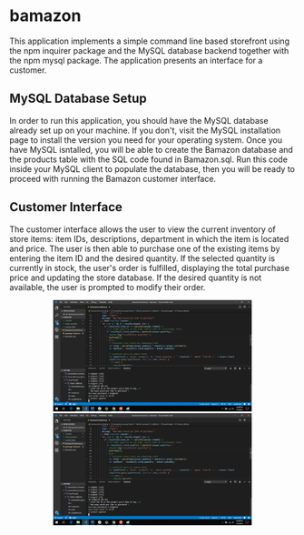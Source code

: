 # bamazon

This application implements a simple command line based storefront using the npm inquirer package and the MySQL database backend together with the npm mysql package. The application presents an interface for a customer.

<h2>MySQL Database Setup</h2>
In order to run this application, you should have the MySQL database already set up on your machine. If you don't, visit the MySQL installation page to install the version you need for your operating system. Once you have MySQL isntalled, you will be able to create the Bamazon database and the products table with the SQL code found in Bamazon.sql. Run this code inside your MySQL client to populate the database, then you will be ready to proceed with running the Bamazon customer interface.

<h2>Customer Interface</h2>
The customer interface allows the user to view the current inventory of store items: item IDs, descriptions, department in which the item is located and price. The user is then able to purchase one of the existing items by entering the item ID and the desired quantity. If the selected quantity is currently in stock, the user's order is fulfilled, displaying the total purchase price and updating the store database. If the desired quantity is not available, the user is prompted to modify their order.

<p align="center">
  <img src="https://github.com/nordberg5780/bamazon/blob/master/screen%20shots/ordered%20product%20and%20updated%20table.png" width="350" title="hover text">
  <img src="https://github.com/nordberg5780/bamazon/blob/master/screen%20shots/ordered%20product%20and%20updated%20table.png" width="350" alt="accessibility text">
</p>
